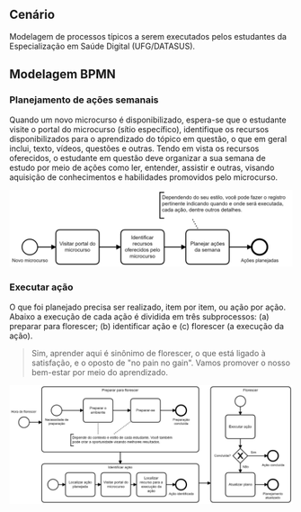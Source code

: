 ## Cenário

Modelagem de processos típicos a serem executados pelos estudantes
da Especialização em Saúde Digital (UFG/DATASUS).

## Modelagem BPMN

### Planejamento de ações semanais

Quando um novo microcurso é disponibilizado, espera-se que o estudante
visite o portal do microcurso (sítio específico), identifique os recursos
disponibilizados para o aprendizado do tópico em questão, o que em geral
inclui, texto, vídeos, questões e outras. Tendo em vista os recursos oferecidos, o estudante em questão deve organizar a sua semana de estudo
por meio de ações como ler, entender, assistir e outras, visando
aquisição de conhecimentos e habilidades promovidos pelo microcurso.

<img src="planejar-acoes.png" width="600">

### Executar ação

O que foi planejado precisa ser realizado, item por item, ou ação por ação.
Abaixo a execução de cada ação é dividida em três subprocessos: (a) preparar
para florescer; (b) identificar ação e (c) florescer (a execução da ação).

> Sim, aprender aqui é sinônimo de florescer, o que está ligado à satisfação, e o oposto de "no pain no gain". Vamos promover o nosso bem-estar por meio do
> aprendizado.

<img src="executar-acao.png" width="800">
